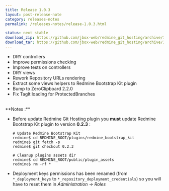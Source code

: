 ```yaml
---
title: Release 1.0.3
layout: post-release-note
category: releases-notes
permalink: /releases-notes/release-1.0.3.html

status: next stable
download_zip: https://github.com/jbox-web/redmine_git_hosting/archive/1.0.3.zip
download_tar: https://github.com/jbox-web/redmine_git_hosting/archive/1.0.3.tar.gz
---
```


* DRY controllers
* Improve permissions checking
* Improve tests on controllers
* DRY views
* Rework Repository URLs rendering
* Extract some views helpers to Redmine Bootstrap Kit plugin
* Bump to ZeroClipboard 2.2.0
* Fix TagIt loading for ProtectedBranches

<br>
**Notes :**

* Before update Redmine Git Hosting plugin you **must** update Redmine Bootstrap Kit plugin to version **0.2.3** :

      # Update Redmine Bootstrap Kit
      redmine$ cd REDMINE_ROOT/plugins/redmine_bootstrap_kit
      redmine$ git fetch -p
      redmine$ git checkout 0.2.3

      # Cleanup plugins assets dir
      redmine$ cd REDMINE_ROOT/public/plugin_assets
      redmine$ rm -rf *

* Deployment keys permissions has been renamed (from ```*_deployment_keys``` to ```*_repository_deployment_credentials```) so you will have to reset them in *Administration -> Roles*
